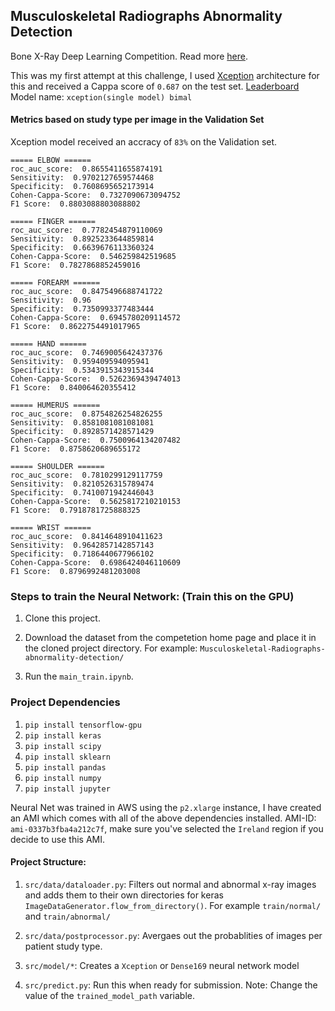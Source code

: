 ##  Musculoskeletal Radiographs Abnormality Detection

Bone X-Ray Deep Learning Competition. Read more [here](https://stanfordmlgroup.github.io/competitions/mura/).

This was my first attempt at this challenge, I used [Xception](https://arxiv.org/pdf/1610.02357.pdf) architecture for this and received a Cappa score of `0.687` on the test set. [Leaderboard](https://stanfordmlgroup.github.io/competitions/mura/) Model name: `xception(single model) bimal`

#### Metrics based on study type per image in the Validation Set

Xception model received an accracy of `83%` on the Validation set.
    
    ===== ELBOW ======
    roc_auc_score:  0.8655411655874191
    Sensitivity:  0.9702127659574468
    Specificity:  0.7608695652173914
    Cohen-Cappa-Score:  0.7327090673094752
    F1 Score:  0.8803088803088802

    ===== FINGER ======
    roc_auc_score:  0.7782454879110069
    Sensitivity:  0.8925233644859814
    Specificity:  0.6639676113360324
    Cohen-Cappa-Score:  0.546259842519685
    F1 Score:  0.7827868852459016

    ===== FOREARM ======
    roc_auc_score:  0.8475496688741722
    Sensitivity:  0.96
    Specificity:  0.7350993377483444
    Cohen-Cappa-Score:  0.6945780209114572
    F1 Score:  0.8622754491017965

    ===== HAND ======
    roc_auc_score:  0.7469005642437376
    Sensitivity:  0.959409594095941
    Specificity:  0.5343915343915344
    Cohen-Cappa-Score:  0.5262369439474013
    F1 Score:  0.840064620355412

    ===== HUMERUS ======
    roc_auc_score:  0.8754826254826255
    Sensitivity:  0.8581081081081081
    Specificity:  0.8928571428571429
    Cohen-Cappa-Score:  0.7500964134207482
    F1 Score:  0.8758620689655172

    ===== SHOULDER ======
    roc_auc_score:  0.7810299129117759
    Sensitivity:  0.8210526315789474
    Specificity:  0.7410071942446043
    Cohen-Cappa-Score:  0.5625817210210153
    F1 Score:  0.7918781725888325

    ===== WRIST ======
    roc_auc_score:  0.8414648910411623
    Sensitivity:  0.9642857142857143
    Specificity:  0.7186440677966102
    Cohen-Cappa-Score:  0.6986424046110609
    F1 Score:  0.8796992481203008

### Steps to train the Neural Network: (Train this on the GPU)

1. Clone this project.

2. Download the dataset from the competetion home page and place it in the cloned project directory. For example: `Musculoskeletal-Radiographs-abnormality-detection/`

3. Run the `main_train.ipynb`. 

### Project Dependencies
1. `pip install tensorflow-gpu`
2. `pip install keras`
3. `pip install scipy`
4. `pip install sklearn`
5. `pip install pandas`
6. `pip install numpy`
7. `pip install jupyter`

Neural Net was trained in AWS using the `p2.xlarge` instance, I have created an AMI which comes with all of the above dependencies installed. AMI-ID: `ami-0337b3fba4a212c7f`, make sure you've selected the `Ireland` region if you decide to use this AMI. 

#### Project Structure:
1. `src/data/dataloader.py`: Filters out normal and abnormal x-ray images and adds them to their own directories for keras    `ImageDataGenerator.flow_from_directory()`. For example `train/normal/` and `train/abnormal/`

2. `src/data/postprocessor.py`: Avergaes out the probablities of images per patient study type. 

3. `src/model/*`: Creates a `Xception` or `Dense169` neural network model

4. `src/predict.py`: Run this when ready for submission. Note: Change the value of the `trained_model_path` variable.
